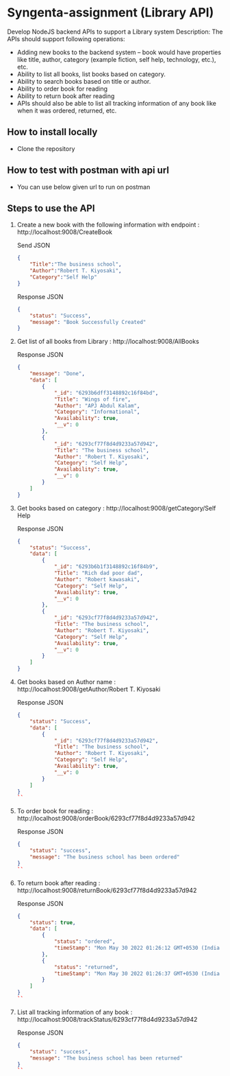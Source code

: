 # Syngenta-assignment (Library API)

Develop NodeJS backend APIs to support a Library system
Description:
The APIs should support following operations:

- Adding new books to the backend system – book would have properties like title,
  author, category (example fiction, self help, technology, etc.), etc.
- Ability to list all books, list books based on category.
- Ability to search books based on title or author.
- Ability to order book for reading
- Ability to return book after reading
- APIs should also be able to list all tracking information of any book like when it
  was ordered, returned, etc.


## How to install locally

- Clone the repository

## How to test with postman with api url

- You can use below given url to run on postman

## Steps to use the API

1. Create a new book with the following information with endpoint :
      http://localhost:9008/CreateBook

      Send JSON

      ```json
      {
          "Title":"The business school",
          "Author":"Robert T. Kiyosaki",
          "Category":"Self Help"
      }
      ```

      Response JSON

      ```json
      {
          "status": "Success",
          "message": "Book Successfully Created"
      }
      ```

2. Get list of all books from Library :
    http://localhost:9008/AllBooks

    Response JSON

    ```json
    {
        "message": "Done",
        "data": [
            {
                "_id": "6293b6dff3148892c16f84bd",
                "Title": "Wings of fire",
                "Author": "APJ Abdul Kalam",
                "Category": "Informational",
                "Availability": true,
                "__v": 0
            },
            {
                "_id": "6293cf77f8d4d9233a57d942",
                "Title": "The business school",
                "Author": "Robert T. Kiyosaki",
                "Category": "Self Help",
                "Availability": true,
                "__v": 0
            }
        ]
    }
    ```

3. Get books based on category :
   http://localhost:9008/getCategory/Self Help
 
    Response JSON

    ```json
    {
        "status": "Success",
        "data": [
            {
                "_id": "6293b6b1f3148892c16f84b9",
                "Title": "Rich dad poor dad",
                "Author": "Robert kawasaki",
                "Category": "Self Help",
                "Availability": true,
                "__v": 0
            },
            {
                "_id": "6293cf77f8d4d9233a57d942",
                "Title": "The business school",
                "Author": "Robert T. Kiyosaki",
                "Category": "Self Help",
                "Availability": true,
                "__v": 0
            }
        ]
    }
    ```

4. Get books based on Author name :
   http://localhost:9008/getAuthor/Robert T. Kiyosaki
 
    Response JSON

    ```json
    {
        "status": "Success",
        "data": [
            {
                "_id": "6293cf77f8d4d9233a57d942",
                "Title": "The business school",
                "Author": "Robert T. Kiyosaki",
                "Category": "Self Help",
                "Availability": true,
                "__v": 0
            }
        ]
    }
    ``
5. To order book for reading :
   http://localhost:9008/orderBook/6293cf77f8d4d9233a57d942
 
    Response JSON

    ```json
    {
        "status": "success",
        "message": "The business school has been ordered"
    }
    ``

6. To return book after reading :
   http://localhost:9008/returnBook/6293cf77f8d4d9233a57d942
 
    Response JSON

    ```json
    {
        "status": true,
        "data": [
            {
                "status": "ordered",
                "timeStamp": "Mon May 30 2022 01:26:12 GMT+0530 (India Standard Time)"
            },
            {
                "status": "returned",
                "timeStamp": "Mon May 30 2022 01:26:37 GMT+0530 (India Standard Time)"
            }
        ]
    }
    ``
    
 7. List all tracking information of any book :
    http://localhost:9008/trackStatus/6293cf77f8d4d9233a57d942


    Response JSON

    ```json
    {
        "status": "success",
        "message": "The business school has been returned"
    }
    ``
